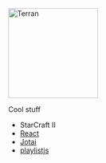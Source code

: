 <img src="https://github.com/probeiuscorp/probeiuscorp/assets/70288813/6f39522a-8b3f-4c0a-8890-78663b83677c" alt="Terran" width="180"/>

Cool stuff
 - StarCraft II
 - [React](https://react.dev)
 - [Jotai](https://jotai.org)
 - [playlistjs](https://playlistjs.vercel.app)
